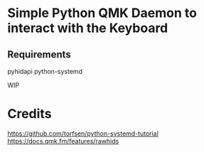 # Simple Python QMK Daemon to interact with the Keyboard

## Requirements

pyhidapi
python-systemd 

WIP


# Credits

https://github.com/torfsen/python-systemd-tutorial
https://docs.qmk.fm/features/rawhids
